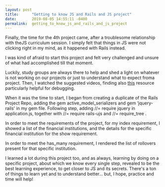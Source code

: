 ```yaml
---
layout: post
title:      "Getting to know JS and Rails and JS project"
date:       2019-08-05 14:55:11 -0400
permalink:  getting_to_know_js_and_rails_and_js_project
---
```



Finally, the time for the 4th project came, after a troublesome relationship with theJS curriculum session. I simply felt that things in JS were not clicking right in my mind, as it happened with Rails instead.

I was kind of afraid to start this project and felt very challenged and unsure of what  had accomplished till that moment.

Luckily, study groups are always there to help and shed a light on whatever is not working on our projects or just to understand what to expect froma project. Then, I watched the suggested videos, finding also [this](https://developers.google.com/web/tools/chrome-devtools/javascript/) resource particularly helpful for debugging.

When it was the time to start, I began from creating a duplicate of the Rails Project Repo, adding the gem active_model_serializers and gem ‘jquery-rails' in my gem file.
Following step, adding //= require jquery in application.js, together with //= require rails-ujs and //= require_tree . 

In order to meet the requirements of the project, for my index requirement, I showed a list of the financial institutions, and the details for the specific financial institution for the show requirement.

In order to meet the has_many requirement, I rendered the list of rollovers present for that specific institution.

I learned a lot during this project too, and as always, learning by doing on a specific project, about which we know every single step, revealed to be the best learning experience, to get closer to JS and its secrets. There's a ton of things to learn yet and to understand better... but, I hope, practice and time will help!



